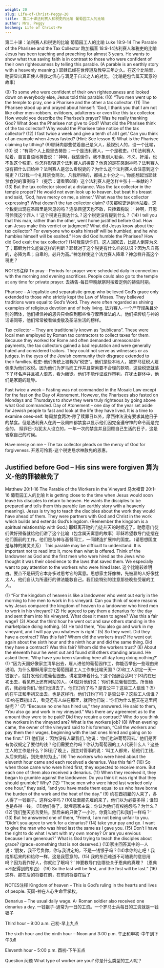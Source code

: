 ```yaml
---
weight: 20
slug: Life-of-Christ-Peggy-20
title:  第二十课法利赛人和税吏的比喻 葡萄园工人的比喻
author: Mrs. Peggy
kecheng: Life of Christ-Pe
---
```


第二十课：法利赛人和税吏的比喻 葡萄园工人的比喻
Luke 18:9-14 The Parable of the Pharisee and the Tax Collector
路加福音 18:9-14法利赛人和税吏的比喻
           Jesus has been teaching and preaching for almost 3 years. He wants to show what true saving faith is in contrast to those who were confident of their own righteousness by telling this parable. (A parable is an earthly story with a heavenly meaning.)
耶稣已经在世传道及教导三年之久。在这个比喻里，祂要显出真正使人得救之信心与满足于自义之人的对比。（比喻是包含属天寓意的故事）

(9) To some who were confident of their own righteousness and looked down on everybody else, Jesus told this parable: (10) “Two men went up to the temple to pray, one a Pharisee and the other a tax collector. (11) The Pharisee stood up and prayed about himself: ‘God, I thank you that I am not like other men-robbers, evildoers, adulterers-or even like this tax collector. How would you describe the Pharisee’s prayer? Was he really thanking God? What does the Pharisee not give to God? What did the Pharisee think of the tax collector? Why would the Pharisee take notice of the tax collector? (12) I fast twice a week and give a tenth of all I get.’ Can you think of an example when Jesus fasted? (Hint: See lesson 8) What is the Pharisee claiming by tithing?
(9)耶稣向那些仗着自己是义人，藐视别人的，设一个比喻，(10) 说：“有两个人上殿里去祷告；一个是法利赛人，一个是税吏。(11)法利赛人站着，自言自语地祷告说：‘ 神啊，我感谢你，我不象别人勒索、不义、奸淫，也不象这个税吏。你怎样形容这个法利赛人的祷告？他真的是在感谢神吗？法利赛人没有把什么归给神？法利赛人是怎么看税吏的？为什么这个法利赛人会注意到这个税吏？(12)我一个礼拜禁食两次，凡我所得的，都捐上十分之一。’你能想起当耶稣禁食时的事例吗？（提示：请看第8课）这个法利赛人是怎样主张十一奉献的？
(13) But the tax collector stood at a distance. Was the tax collector in the temple proper? He would not even look up to heaven, but beat his breast and said, ‘God, have mercy on me, a sinner.’ What was the tax collector expressing? What doesn’t the tax collector claim?
(13)那税吏远远地站着，这个税吏出现在圣殿里是常见的吗？连举目望天也不敢，只捶着胸说：‘ 神啊，开恩可怜我这个罪人！’这个税吏在表达什么？这个税吏没有提到什么？
(14) I tell you that this man, rather than the other, went home justified before God. How can Jesus make this verdict or judgment?  What did Jesus know about the tax collector? For everyone who exalts himself will be humbled, and he who humbles himself will be exalted.” How did God humble the Pharisee? How did God exalt the tax collector?
(14)我告诉你们，这人回家去，比那人倒算为义了；耶稣为什么能做这样的判断？耶稣对于这个税吏有什么样的认识？因为凡自高的，必降为卑；自卑的，必升为高。”神怎样使这个法力赛人降卑？神怎样升高这个税吏？

NOTES注释
To pray – Periods for prayer were scheduled daily in connection with the morning and evening sacrifices. People could also go to the temple at any time for private prayer.
去祷告-每日早晚献祭时按着定例的祷告时期。

Pharisee – A legalistic and separatistic group who believed God’s grace only extended to those who strictly kept the Law of Moses. They believed traditions were equal to God’s Word. They were often regarded as shining examples of religious devotion and of holy living.
法力赛人-一个严守规条且分别的团体，他们相信神的恩典只会临到那些恪守摩西律法的人。他们把传统与神的话语同等，他们常常被看做虔敬及圣洁生活的榜样。

Tax collector – They are traditionally known as “publicans”. These were local men employed by Roman tax contractors to collect taxes for them. Because they worked for Rome and often demanded unreasonable payments, the tax collectors gained a bad reputation and were generally hated and considered traitors. They could not serve as witnesses or as judges. In the eyes of the Jewish community their disgrace extended to their families.
税吏-他们传统上被称为“税吏”。他们是些本地人，被罗马征税人雇佣来为他们收税。因为他们为罗马而工作并且常索要不合理的款项，这些税吏就落下了坏名声并且被人恨恶，看为叛徒。他们不能作证或作审判。在犹太群体中，他们是家庭的耻辱。

Fast twice a week – Fasting was not commanded in the Mosaic Law except for the fast on the Day of Atonement. However, the Pharisees also fasted on Mondays and Thursdays to show they were truly righteous by going above what God commanded.
Day of Atonement – one day of the year set aside for Jewish people to fast and look at the life they have lived. It is a time to examine ones-self.
每周禁食两次-除了赎罪日以外，摩西律法没有要求其他日子的禁食。但是法利赛人在周一及周四都禁食以显示他们因完全遵守神的命令而是完全的。
赎罪日-为犹太人设立的，一年一次的禁食并且回顾自己生活的日子，这是省察自己的时候。

Have mercy on me – The tax collector pleads on the mercy of God for forgiveness.
开恩可怜我-这个税吏恳求神赦免的恩惠。

Justified before God – His sins were forgiven
算为义-他的罪被赦免了
--------------------------------------------------------------------------------------------

Matthew 20:1-16 The Parable of the Workers in the Vineyard
马太福音 20:1-16 葡萄园工人的比喻
It is getting close to the time when Jesus would soon leave his disciples to return to heaven. He wants the disciples to be prepared and tells them this parable (an earthly story with a heavenly meaning). Jesus is trying to teach the disciples about the work they would have ahead of them. They were partners with God and Christ in the work which builds and extends God’s kingdom. (Remember the kingdom is a spiritual relationship with God.)
耶稣离开祂的门徒升天的时候近了。祂愿意门徒们做好预备就给他们讲了这个比喻（包含属天寓意的故事）耶稣希望教导门徒摆在他们面前的工作。他们是与神与基督同工，一同建造扩展神的国度。（请思想国度是与神的属灵关系）
This parable may be difficult to understand. It is important not to read into it, more than what is offered. Think of the landowner as God and the first men who were hired as the Jews who thought it was their obedience to the laws that saved them. We especially want to pay attention to the workers who were hired later.
这个比喻较难明白。要点不是研究它本身多过思考它的寓意。思想家主好像神，先被雇的人好像犹太人，他们自认为所遵行的律法能救自己。我们会特别的注意那些晚些受雇的工人。

(1) “For the kingdom of heaven is like a landowner who went out early in the morning to hire men to work in his vineyard. Can you think of some reasons why Jesus compared the kingdom of heaven to a landowner who hired men to work in his vineyard? (2) He agreed to pay them a denarius for the day and sent them into his vineyard. What does it mean to agree? Was this a fair wage? (3) About the third hour he went out and saw others standing in the marketplace doing nothing. (4) He told them, ‘You also go and work in my vineyard, and I will pay you whatever is right.’ (5) So they went. Did they have a contract? Was this fair? Whom did the workers trust? He went out again about the sixth hour and the ninth hour and did the same thing. Did they have a contract? Was this fair? Whom did the workers trust? (6) About the eleventh hour he went out and found still others standing around. He asked them, ‘Why have you been standing here all day long doing nothing?’
(1) “因为天国好像家主清早出去，雇人进他的葡萄园作工，你能否举出一些理由来说明，为什么耶稣用家主在葡萄园雇工人工作来比喻天国？(2)和工人讲定一天一钱银子，就打发他们进葡萄园去。讲定意味着什么？这个报酬合适吗？(3)约在巳初出去，看见市上还有闲站的人，(4)就对他们说：‘你们也进葡萄园去。所当给的，我必给你们。’他们也进去了。他们订约了吗？是否公平？这些工人信谁？(5) 约在午正和申初又出去，也是这样行。他们订约了吗？是否公平？这些工人信谁？(6)约在酉初出去，看见还有人站在那里，就问他们说：‘你们为什么整天在这里闲站呢？’
(7) “Because no one has hired us,” they answered. He said to them, “You also go and work in my vineyard.” Was there any agreement as to the amount they were to be paid? Did they require a contract? Who do you think the workers in the vineyard are? What is the workers job? (8) When evening came, the owner of the vineyard said to his foreman, “Call the workers and pay them their wages, beginning with the last ones hired and going on to the first.”
(7) 他们说：‘因为没有人雇我们。’他说：‘你们也进葡萄园去。’ 他们是否有协议规定了要付的钱？他们需要立约吗？你认为葡萄园的工人代表什么人？这些工人的工作是什么？(8)到了晚上，园主对管事的说：‘叫工人都来，给他们工钱，从后来的起，到先来的为止。’
              (9) The workers who were hired about the eleventh hour came and each received a denarius. Was this fair? (10) So when those came who were hired first, they expected to receive more. But each one of them also received a denarius. (11) When they received it, they began to grumble against the landowner. Do you think it was right that they should grumble? Why? (12) “These men who were hired last worked only one hour,” they said, “and you have made them equal to us who have borne the burden of the work and the heat of the day.”
(9) 约在酉初雇的人来了，各人得了一钱银子。这样公平吗？(10)及至那先雇的来了，他们以为必要多得；谁知也是各得一钱。 (11)他们得了，就埋怨家主说：你认为他们有权抱怨吗？为什么？(12)‘我们整天劳苦受热，那后来的只做了一小时，你竟叫他们和我们一样吗？’
(13) But he answered one of them, “Friend, I am not being unfair to you. “Didn’t you agree to work for a denarius? (14) take your pay and go. I want to give the man who was hired last the same as I gave you. (15) Don’t I have the right to do what I want with my own money? Or are you envious because I am generous?” What is God trying to teach the disciples about grace? (grace=something that is not deserved.)
(13)家主回答其中的一人说：‘朋友，我不亏负你，你与我讲定的，不是一钱银子吗？(14)拿你的走吧！我给那后来的和给你一样，这是我愿意的。(15) 我的东西难道不可随我的意思用吗？因为我作好人，你就红了眼吗？’ 神要教导门徒哪些关于恩典的真理？（恩典=不配得到的东西）
(16) So the last will be first, and the first will be last.”
(16) 这样，那在后的将要在前，在前的将要在后了

NOTES注释
Kingdom of heaven – This is God’s ruling in the hearts and lives of people.
天国-神在人心生命里掌权。

Denarius – The usual daily wage. A- Roman soldier also received one denarius a day.
一钱银子-通常为一日的工资。一个罗马士兵每日的工资就是一钱银子

Third hour – 9:00 a.m.
己初-早上九点

The sixth hour and the ninth hour – Noon and 3:00 p.m.
午正和申初-中午到下午3点

Eleventh hour – 5:00 p.m.
酉初-下午五点

Question 问题
What type of worker are you?
你是什么类型的工人呢？
